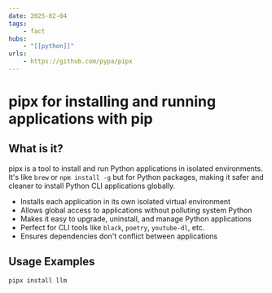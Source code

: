 ```yaml
---
date: 2025-02-04
tags:
    - fact
hubs:
    - "[[python]]"
urls:
    - https://github.com/pypa/pipx
---
```


# pipx for installing and running applications with pip

## What is it?

pipx is a tool to install and run Python applications in isolated environments. It's like `brew` or `npm install -g` but for Python packages, making it safer and cleaner to install Python CLI applications globally.


* Installs each application in its own isolated virtual environment
* Allows global access to applications without polluting system Python
* Makes it easy to upgrade, uninstall, and manage Python applications
* Perfect for CLI tools like `black`, `poetry`, `youtube-dl`, etc.
* Ensures dependencies don't conflict between applications


## Usage Examples

```bash
pipx install llm
```

